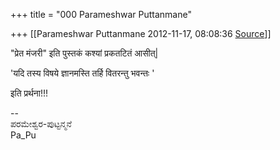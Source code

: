 +++
title = "000 Parameshwar Puttanmane"

+++
[[Parameshwar Puttanmane	2012-11-17, 08:08:36 [Source](https://groups.google.com/g/bvparishat/c/Q7k1tKqcUc0)]]



"प्रेत मंजरी" इति पुस्तकं कश्यां प्रकतटितं आसीत्\|

'यदि तस्य विषये ज्ञानमस्ति तर्हि वितरन्तु भवन्तः '  

इति प्रर्थना!!!

  

  

  

  

  

  

  

  

  

  

  

--  
ಪರಮೇಶ್ವರ-ಪುಟ್ಟನ್ಮನೆ  
    Pa_Pu  

